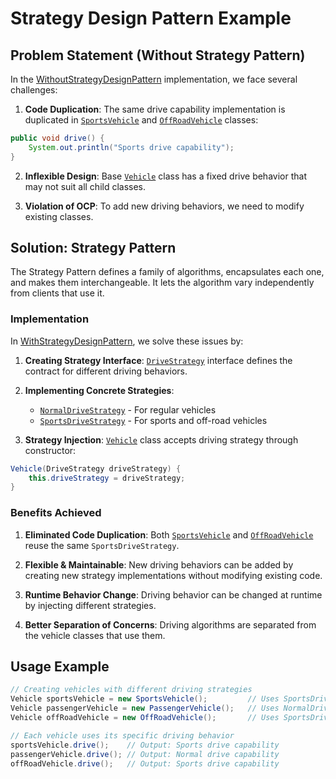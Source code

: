 # Strategy Design Pattern Example

## Problem Statement (Without Strategy Pattern)

In the [WithoutStrategyDesignPattern](WithoutStrategyDesignPattern) implementation, we face several challenges:

1. **Code Duplication**: The same drive capability implementation is duplicated in [`SportsVehicle`](WithoutStrategyDesignPattern/SportsVehicle.java) and [`OffRoadVehicle`](WithoutStrategyDesignPattern/OffRoadvehicle.java) classes:
```java
public void drive() {
    System.out.println("Sports drive capability");
}
```

2. **Inflexible Design**: Base [`Vehicle`](WithoutStrategyDesignPattern/Vehicle.java) class has a fixed drive behavior that may not suit all child classes.

3. **Violation of OCP**: To add new driving behaviors, we need to modify existing classes.

## Solution: Strategy Pattern

The Strategy Pattern defines a family of algorithms, encapsulates each one, and makes them interchangeable. It lets the algorithm vary independently from clients that use it.

### Implementation

In [WithStrategyDesignPattern](WithStrategyDesignPattern), we solve these issues by:

1. **Creating Strategy Interface**: [`DriveStrategy`](WithStrategyDesignPattern/Strategy/DriveStrategy.java) interface defines the contract for different driving behaviors.

2. **Implementing Concrete Strategies**:
   - [`NormalDriveStrategy`](WithStrategyDesignPattern/Strategy/NormalDriveStrategy.java) - For regular vehicles
   - [`SportsDriveStrategy`](WithStrategyDesignPattern/Strategy/SportsDriveStrategy.java) - For sports and off-road vehicles

3. **Strategy Injection**: [`Vehicle`](WithStrategyDesignPattern/Vehicle.java) class accepts driving strategy through constructor:
```java
Vehicle(DriveStrategy driveStrategy) {
    this.driveStrategy = driveStrategy;
}
```

### Benefits Achieved

1. **Eliminated Code Duplication**: Both [`SportsVehicle`](WithStrategyDesignPattern/SportsVehicle.java) and [`OffRoadVehicle`](WithStrategyDesignPattern/OffRoadvehicle.java) reuse the same `SportsDriveStrategy`.

2. **Flexible & Maintainable**: New driving behaviors can be added by creating new strategy implementations without modifying existing code.

3. **Runtime Behavior Change**: Driving behavior can be changed at runtime by injecting different strategies.

4. **Better Separation of Concerns**: Driving algorithms are separated from the vehicle classes that use them.

## Usage Example

```java
// Creating vehicles with different driving strategies
Vehicle sportsVehicle = new SportsVehicle();         // Uses SportsDriveStrategy
Vehicle passengerVehicle = new PassengerVehicle();   // Uses NormalDriveStrategy
Vehicle offRoadVehicle = new OffRoadVehicle();       // Uses SportsDriveStrategy

// Each vehicle uses its specific driving behavior
sportsVehicle.drive();    // Output: Sports drive capability
passengerVehicle.drive(); // Output: Normal drive capability
offRoadVehicle.drive();   // Output: Sports drive capability
```